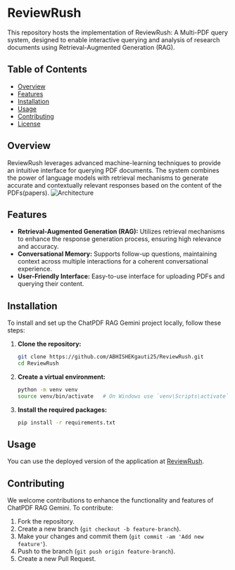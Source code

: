 # ReviewRush 

This repository hosts the implementation of ReviewRush: A Multi-PDF query system, designed to enable interactive querying and analysis of research documents using Retrieval-Augmented Generation (RAG). 

## Table of Contents
- [Overview](#overview)
- [Features](#features)
- [Installation](#installation)
- [Usage](#usage)
- [Contributing](#contributing)
- [License](#license)

## Overview

ReviewRush leverages advanced machine-learning techniques to provide an intuitive interface for querying PDF documents. The system combines the power of language models with retrieval mechanisms to generate accurate and contextually relevant responses based on the content of the PDFs(papers).
![Architecture](https://github.com/ABHISHEKgauti25/ChatPDF_RAG_Gemini/assets/109408129/231656ce-866d-4d88-8507-03a3d9dc68b0)


## Features

- **Retrieval-Augmented Generation (RAG):** Utilizes retrieval mechanisms to enhance the response generation process, ensuring high relevance and accuracy.
- **Conversational Memory:** Supports follow-up questions, maintaining context across multiple interactions for a coherent conversational experience.
- **User-Friendly Interface:** Easy-to-use interface for uploading PDFs and querying their content.

## Installation

To install and set up the ChatPDF RAG Gemini project locally, follow these steps:

1. **Clone the repository:**
    ```bash
    git clone https://github.com/ABHISHEKgauti25/ReviewRush.git
    cd ReviewRush
    ```

2. **Create a virtual environment:**
    ```bash
    python -m venv venv
    source venv/bin/activate   # On Windows use `venv\Scripts\activate`
    ```

3. **Install the required packages:**
    ```bash
    pip install -r requirements.txt
    ```

## Usage

You can use the deployed version of the application at [ReviewRush](https://rushreview.streamlit.app/).

## Contributing

We welcome contributions to enhance the functionality and features of ChatPDF RAG Gemini. To contribute:

1. Fork the repository.
2. Create a new branch (`git checkout -b feature-branch`).
3. Make your changes and commit them (`git commit -am 'Add new feature'`).
4. Push to the branch (`git push origin feature-branch`).
5. Create a new Pull Request.
